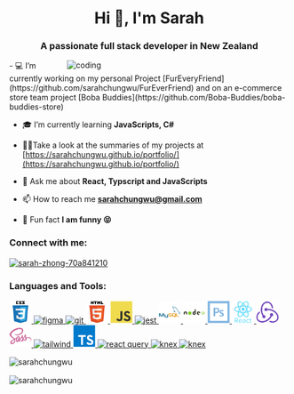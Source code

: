<h1 align="center">Hi 👋, I'm Sarah</h1>
<h3 align="center">A passionate full stack developer in New Zealand</h3>
<img align = "right" alt="coding" width="400" src ="https://user-images.githubusercontent.com/73159092/106097036-9e8f2980-615c-11eb-9860-5aa437be7fc9.gif">
- 💻 I’m currently working on my personal Project [FurEveryFriend](https://github.com/sarahchungwu/FurEverFriend) and on an e-commerce store team project [Boba Buddies](https://github.com/Boba-Buddies/boba-buddies-store)

- 🎓  I’m currently learning **JavaScripts, C#**

- 👩‍💻Take a look at the summaries of my projects at [https://sarahchungwu.github.io/portfolio/](https://sarahchungwu.github.io/portfolio/)

- 💬 Ask me about **React, Typscript and JavaScripts**

- 📫 How to reach me **sarahchungwu@gmail.com**

- 🤖 Fun fact **I am funny 😝**

<h3 align="left">Connect with me:</h3>
<p align="left">
<a href="https://linkedin.com/in/sarah-zhong-70a841210" target="blank"><img align="center" src="https://raw.githubusercontent.com/rahuldkjain/github-profile-readme-generator/master/src/images/icons/Social/linked-in-alt.svg" alt="sarah-zhong-70a841210" height="30" width="40" /></a>
</p>

<h3 align="left">Languages and Tools:</h3>
<p align="left"> <a href="https://www.w3schools.com/css/" target="_blank" rel="noreferrer"> <img src="https://raw.githubusercontent.com/devicons/devicon/master/icons/css3/css3-original-wordmark.svg" alt="css3" width="40" height="40"/> </a> <a href="https://www.figma.com/" target="_blank" rel="noreferrer"> <img src="https://www.vectorlogo.zone/logos/figma/figma-icon.svg" alt="figma" width="40" height="40"/> </a> <a href="https://git-scm.com/" target="_blank" rel="noreferrer"> <img src="https://www.vectorlogo.zone/logos/git-scm/git-scm-icon.svg" alt="git" width="40" height="40"/> </a> <a href="https://www.w3.org/html/" target="_blank" rel="noreferrer"> <img src="https://raw.githubusercontent.com/devicons/devicon/master/icons/html5/html5-original-wordmark.svg" alt="html5" width="40" height="40"/> </a> <a href="https://developer.mozilla.org/en-US/docs/Web/JavaScript" target="_blank" rel="noreferrer"> <img src="https://raw.githubusercontent.com/devicons/devicon/master/icons/javascript/javascript-original.svg" alt="javascript" width="40" height="40"/> </a> <a href="https://jestjs.io" target="_blank" rel="noreferrer"> <img src="https://www.vectorlogo.zone/logos/jestjsio/jestjsio-icon.svg" alt="jest" width="40" height="40"/> </a> <a href="https://www.mysql.com/" target="_blank" rel="noreferrer"> <img src="https://raw.githubusercontent.com/devicons/devicon/master/icons/mysql/mysql-original-wordmark.svg" alt="mysql" width="40" height="40"/> </a> <a href="https://nodejs.org" target="_blank" rel="noreferrer"> <img src="https://raw.githubusercontent.com/devicons/devicon/master/icons/nodejs/nodejs-original-wordmark.svg" alt="nodejs" width="40" height="40"/> </a> <a href="https://www.photoshop.com/en" target="_blank" rel="noreferrer"> <img src="https://raw.githubusercontent.com/devicons/devicon/master/icons/photoshop/photoshop-line.svg" alt="photoshop" width="40" height="40"/> </a> <a href="https://reactjs.org/" target="_blank" rel="noreferrer"> <img src="https://raw.githubusercontent.com/devicons/devicon/master/icons/react/react-original-wordmark.svg" alt="react" width="40" height="40"/> </a> <a href="https://redux.js.org" target="_blank" rel="noreferrer"> <img src="https://raw.githubusercontent.com/devicons/devicon/master/icons/redux/redux-original.svg" alt="redux" width="40" height="40"/> </a> <a href="https://sass-lang.com" target="_blank" rel="noreferrer"> <img src="https://raw.githubusercontent.com/devicons/devicon/master/icons/sass/sass-original.svg" alt="sass" width="40" height="40"/> </a> <a href="https://tailwindcss.com/" target="_blank" rel="noreferrer"> <img src="https://www.vectorlogo.zone/logos/tailwindcss/tailwindcss-icon.svg" alt="tailwind" width="40" height="40"/> </a> <a href="https://www.typescriptlang.org/" target="_blank" rel="noreferrer"> <img src="https://raw.githubusercontent.com/devicons/devicon/master/icons/typescript/typescript-original.svg" alt="typescript" width="40" height="40"/> </a>  <a href="https://tanstack.com/query/v3/" target="_blank" rel="noreferrer"> <img src="https://seeklogo.com/images/R/react-query-logo-1340EA4CE9-seeklogo.com.png" alt="react query" width="40" height="40"/> </a>
<a href="https://knexjs.org" target="_blank" rel="noreferrer"> <img src="https://seeklogo.com/images/K/knexjs-logo-30104DC5C6-seeklogo.com.png" alt="knex" width="40" height="40"/> </a><a href="https://vitejs.dev/" target="_blank" rel="noreferrer"> <img src="https://seeklogo.com/images/V/vite-logo-BFD4283991-seeklogo.com.png" alt="knex" width="40" height="40"/> </a></p>

<p><img align="center" src="https://github-readme-stats.vercel.app/api/top-langs?username=sarahchungwu&show_icons=true&locale=en&layout=compact" alt="sarahchungwu" /></p>

<p><img align="center" src="https://github-readme-streak-stats.herokuapp.com/?user=sarahchungwu&" alt="sarahchungwu" /></p>



